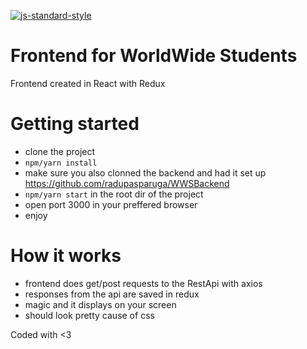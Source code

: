 [![js-standard-style](https://img.shields.io/badge/code%20style-standard-brightgreen.svg)](https://github.com/standard/standard)
# Frontend for WorldWide Students
Frontend created in React with Redux

# Getting started
- clone the project
- `npm/yarn install` 
- make sure you also clonned the backend and had it set up https://github.com/radupasparuga/WWSBackend
- `npm/yarn start` in the root dir of the project
- open port 3000 in your preffered browser
- enjoy

# How it works
- frontend does get/post requests to the RestApi with axios
- responses from the api are saved in redux
- magic and it displays on your screen
- should look pretty cause of css

Coded with <3